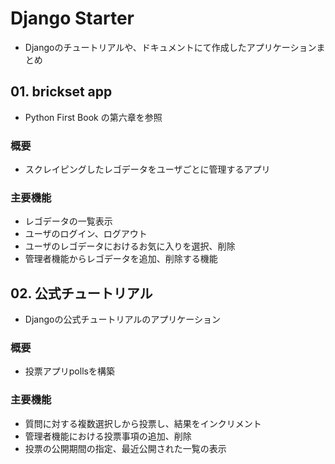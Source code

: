 # Django Starter
* Djangoのチュートリアルや、ドキュメントにて作成したアプリケーションまとめ
## 01. brickset app
* Python First Book の第六章を参照
### 概要
* スクレイピングしたレゴデータをユーザごとに管理するアプリ
### 主要機能
* レゴデータの一覧表示
* ユーザのログイン、ログアウト
* ユーザのレゴデータにおけるお気に入りを選択、削除
* 管理者機能からレゴデータを追加、削除する機能
## 02. 公式チュートリアル
* Djangoの公式チュートリアルのアプリケーション
### 概要
* 投票アプリpollsを構築
### 主要機能
* 質問に対する複数選択しから投票し、結果をインクリメント
* 管理者機能における投票事項の追加、削除
* 投票の公開期間の指定、最近公開された一覧の表示